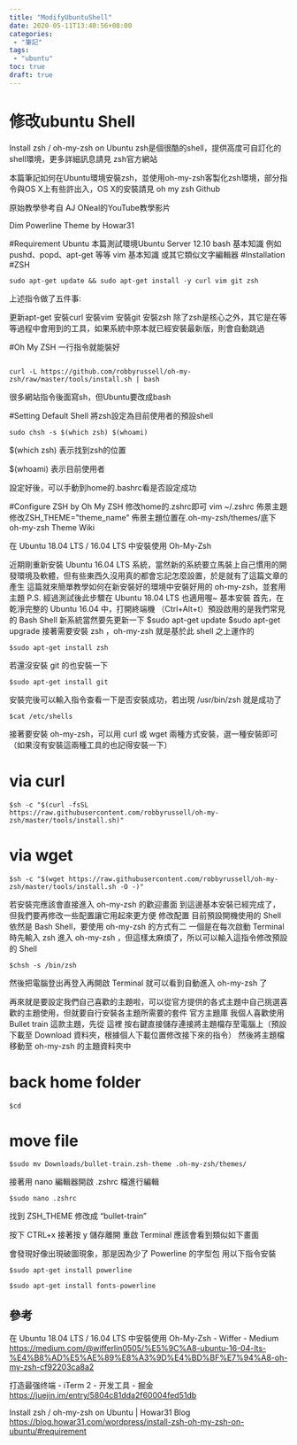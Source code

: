```yaml
---
title: "ModifyUbuntuShell"
date: 2020-05-11T13:40:56+08:00
categories:
 - "筆記"
tags:
 - "ubuntu"
toc: true
draft: true
---
```



# 修改ubuntu Shell 
<!--more-->


Install zsh / oh-my-zsh on Ubuntu
zsh是個很酷的shell，提供高度可自訂化的shell環境，更多詳細訊息請見 zsh官方網站

本篇筆記如何在Ubuntu環境安裝zsh，並使用oh-my-zsh客製化zsh環境，部分指令與OS X上有些許出入，OS X的安裝請見 oh my zsh Github

原始教學參考自 AJ ONeal的YouTube教學影片

Dim Powerline Theme by Howar31

#Requirement
Ubuntu 本篇測試環境Ubuntu Server 12.10
bash 基本知識
例如 pushd、popd、apt-get 等等
vim 基本知識 或其它類似文字編輯器
#Installation
#ZSH

```Shell script
sudo apt-get update && sudo apt-get install -y curl vim git zsh
```
上述指令做了五件事:

更新apt-get
安裝curl
安裝vim
安裝git
安裝zsh
除了zsh是核心之外，其它是在等等過程中會用到的工具，如果系統中原本就已經安裝最新版，則會自動跳過

#Oh My ZSH
一行指令就能裝好
```Shell script

curl -L https://github.com/robbyrussell/oh-my-zsh/raw/master/tools/install.sh | bash

```
很多網站指令後面寫sh，但Ubuntu要改成bash

#Setting Default Shell
將zsh設定為目前使用者的預設shell

```Shell script
sudo chsh -s $(which zsh) $(whoami)
```
$(which zsh) 表示找到zsh的位置

$(whoami) 表示目前使用者

設定好後，可以手動到home的.bashrc看是否設定成功

#Configure ZSH by Oh My ZSH
修改home的.zshrc即可
vim ~/.zshrc
佈景主題修改ZSH_THEME="theme_name"
佈景主題位置在.oh-my-zsh/themes/底下
oh-my-zsh Theme Wiki

在 Ubuntu 18.04 LTS / 16.04 LTS 中安裝使用 Oh-My-Zsh


近期剛重新安裝 Ubuntu 16.04 LTS 系統，當然新的系統要立馬裝上自己慣用的開發環境及軟體，但有些東西久沒用真的都會忘記怎麼設置，於是就有了這篇文章的產生
這篇就來簡單教學如何在新安裝好的環境中安裝好用的 oh-my-zsh，並套用主題
P.S. 經過測試後此步驟在 Ubuntu 18.04 LTS 也適用喔~
基本安裝
首先，在乾淨完整的 Ubuntu 16.04 中，打開終端機 （Ctrl+Alt+t）預設啟用的是我們常見的 Bash Shell
新系統當然要先更新一下
$sudo apt-get update
$sudo apt-get upgrade
接著需要安裝 zsh ，oh-my-zsh 就是基於此 shell 之上運作的

```Shell script
$sudo apt-get install zsh
```

若還沒安裝 git 的也安裝一下

```Shell script
$sudo apt-get install git
```
安裝完後可以輸入指令查看一下是否安裝成功，若出現 /usr/bin/zsh 就是成功了

```Shell script
$cat /etc/shells
```
接著要安裝 oh-my-zsh，可以用 curl 或 wget 兩種方式安裝，選一種安裝即可（如果沒有安裝這兩種工具的也記得安裝一下）
# via curl
```Shell script
$sh -c "$(curl -fsSL https://raw.githubusercontent.com/robbyrussell/oh-my-zsh/master/tools/install.sh)"
```
# via wget

```Shell script
$sh -c "$(wget https://raw.githubusercontent.com/robbyrussell/oh-my-zsh/master/tools/install.sh -O -)"
```
若安裝完應該會直接進入 oh-my-zsh 的歡迎畫面
到這邊基本安裝已經完成了，但我們要再修改一些配置讓它用起來更方便
修改配置
目前預設開機使用的 Shell 依然是 Bash Shell，要使用 oh-my-zsh 的方式有二
一個是在每次啟動 Terminal 時先輸入 zsh 進入 oh-my-zsh ，但這樣太麻煩了，所以可以輸入這指令修改預設的 Shell
```Shell script
$chsh -s /bin/zsh
```
然後把電腦登出再登入再開啟 Terminal 就可以看到自動進入 oh-my-zsh 了

再來就是要設定我們自己喜歡的主題啦，可以從官方提供的各式主題中自己挑選喜歡的主題使用，但就要自行安裝各主題所需要的套件
官方主題庫
我個人喜歡使用 Bullet train 這款主題，先從 這裡 按右鍵直接儲存連接將主題檔存至電腦上（預設下載至 Download 資料夾，根據個人下載位置修改接下來的指令）
然後將主題檔移動至 oh-my-zsh 的主題資料夾中
# back home folder
```Shell script
$cd
```
# move file
```Shell script
$sudo mv Downloads/bullet-train.zsh-theme .oh-my-zsh/themes/
```
接著用 nano 編輯器開啟 .zshrc 檔進行編輯
```Shell script
$sudo nano .zshrc
```
找到 ZSH_THEME 修改成 “bullet-train”

按下 CTRL+x 接著按 y 儲存離開
重啟 Terminal 應該會看到類似如下畫面

會發現好像出現破圖現象，那是因為少了 Powerline 的字型包
用以下指令安裝
```Shell script
$sudo apt-get install powerline
```
```Shell script
$sudo apt-get install fonts-powerline
```
## 參考
在 Ubuntu 18.04 LTS / 16.04 LTS 中安裝使用 Oh-My-Zsh - Wiffer - Medium  
https://medium.com/@wifferlin0505/%E5%9C%A8-ubuntu-16-04-lts-%E4%B8%AD%E5%AE%89%E8%A3%9D%E4%BD%BF%E7%94%A8-oh-my-zsh-cf92203ca8a2

打造最强终端 - iTerm 2 - 开发工具 - 掘金  
https://juejin.im/entry/5804c81dda2f60004fed51db

Install zsh / oh-my-zsh on Ubuntu | Howar31 Blog  
https://blog.howar31.com/wordpress/install-zsh-oh-my-zsh-on-ubuntu/#requirement